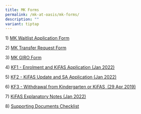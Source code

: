 ```yaml
---
title: MK Forms
permalink: /mk-at-oasis/mk-forms/
description: ""
variant: tiptap
---
```

<p>1) <a href="https://form.gov.sg/67a1b060aab040341588a199" rel="noopener noreferrer nofollow" target="_blank">MK Waitlist Application Form</a>
</p>
<p>2) <a href="/files/MOE%20Kindergarten%20Transfer%20Request%20Form.pdf" rel="noopener noreferrer nofollow" target="_blank">MK Transfer Request Form</a>
</p>
<p>3) <a href="/files/GIRO%20form_MKOASIS.pdf" rel="noopener noreferrer nofollow" target="_blank">MK GIRO Form</a>
</p>
<p>4) <a href="/files/KF1%20-%20Enrolment%20and%20KiFAS%20Application%20Jan%202022.pdf" rel="noopener noreferrer nofollow" target="_blank">KF1 -&nbsp;Enrolment and KiFAS Application (Jan 2022)</a>
</p>
<p>5) <a href="/files/KF2%20-%20KiFAS%20Update%20and%20SA%20Application%20Jan%202022.pdf" rel="noopener noreferrer nofollow" target="_blank">KF2 -&nbsp;KiFAS Update and SA Application (Jan 2022)</a>
</p>
<p>6) <a href="/files/KF3-Withdrawal-from-Kindergarten-or-KiFAS-29-Apr-2019.pdf" rel="noopener noreferrer nofollow" target="_blank">KF3 - Withdrawal from Kindergarten or KiFAS&nbsp; (29 Apr 2019)</a>
</p>
<p>7) <a href="/files/KiFAS%20Explanatory%20Notes%20Jan%202022.pdf" rel="noopener noreferrer nofollow" target="_blank">KiFAS Explanatory Notes (Jan 2022)</a>
</p>
<p>8) <a href="/files/Supporting%20Documents%20Checklist.pdf" rel="noopener noreferrer nofollow" target="_blank">Supporting Documents Checklist</a>
</p>